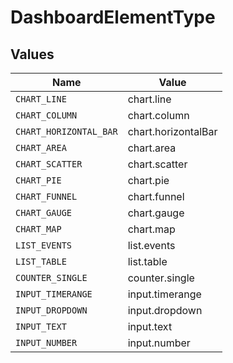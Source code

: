 # DashboardElementType


## Values

| Name                   | Value                  |
| ---------------------- | ---------------------- |
| `CHART_LINE`           | chart.line             |
| `CHART_COLUMN`         | chart.column           |
| `CHART_HORIZONTAL_BAR` | chart.horizontalBar    |
| `CHART_AREA`           | chart.area             |
| `CHART_SCATTER`        | chart.scatter          |
| `CHART_PIE`            | chart.pie              |
| `CHART_FUNNEL`         | chart.funnel           |
| `CHART_GAUGE`          | chart.gauge            |
| `CHART_MAP`            | chart.map              |
| `LIST_EVENTS`          | list.events            |
| `LIST_TABLE`           | list.table             |
| `COUNTER_SINGLE`       | counter.single         |
| `INPUT_TIMERANGE`      | input.timerange        |
| `INPUT_DROPDOWN`       | input.dropdown         |
| `INPUT_TEXT`           | input.text             |
| `INPUT_NUMBER`         | input.number           |